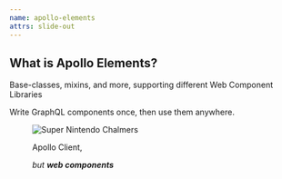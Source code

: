 ```yaml
---
name: apollo-elements
attrs: slide-out
---
```


<h2 fit uppercase color="--primary">What is Apollo Elements?</h2>

Base-classes, mixins, and more, supporting different Web Component Libraries

Write GraphQL components once, then use them anywhere.

<figure reveal flex row center style="gap:1em;">
  <img alt="Super Nintendo Chalmers" src="images/steamed.jpg"/>
  <figcaption center fit>

  Apollo Client,

  _but **web components**_

  </figcaption>
</figure>
